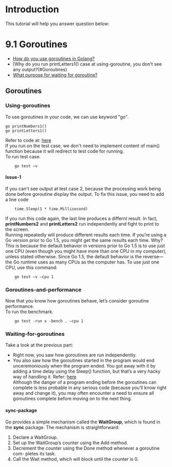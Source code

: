 # Introduction
This tutorial will help you answer question below:

# 9.1 Goroutines
* [How do you use goroutines in Golang?](#Goroutines)
* [Why do you run printLetters1() case at using-goroutine, you don't see any output?(#Goroutines)
* [What purpose for waiting for goroutine?](#Waiting-for-goroutines)



## Goroutines
### Using-goroutines
To use goroutines in your code, we can use keyword "go".
```
go printNumbers1()
go printLetters1()
```
Refer to code at: [here](https://github.com/huavanthong/MasterGolang/tree/feature/chapter9/01_GettingStarted/book-go-web-application/Chapter_9_Leveraging_Go_Concurrency/9.2.1_Demonstrating_goroutines)  
If you run on the test case, we don't need to implement content of main() function because it will redirect to test code for running.  
To run test case. 
```
    go test –v
```
#### Issue-1
If you can't see output at test case 2, because the processing work being done before goroutine display the output. 
To fix this issue, you need to add a line code
```
    time.Sleep(1 * time.Millisecond)
```
If you run this code again, the last line produces a differnt result. In fact, **printNumbers2** and **printLetters2** run independently and fight to print to the screen.   
Running repeatedly will produce different results each time. If you’re using a Go version prior to Go 1.5, you might get the same results each time. Why?  
This is because the default behavior in versions prior to Go 1.5 is to use just one CPU (even though you might have more than one CPU in my computer), unless stated otherwise. Since Go 1.5, the default behavior is the reverse—the Go runtime uses as many CPUs as the computer has. To use just one CPU, use this command:
```
    go test –v –cpu 1
```

### Goroutines-and-performance
Now that you know how goroutines behave, let’s consider goroutine performance.  
To run the benchmark.
```
    go test -run x -bench . –cpu 1
```


### Waiting-for-goroutines
Take a look at the previous part:
* Right now, you saw how goroutines are run independently.
* You also saw how the goroutines started in the program would end unceremoniously when the program ended. You got away with it by adding a time delay using the Sleep() function,
but that’s a very hacky way of handling it. Refer: [here](#Issue-1)  
Although the danger of a program ending before the goroutines can complete is less probable in any serious code (because you’ll know right away and change it), you may often encounter a need to ensure all goroutines complete before moving on to the next thing.
#### sync-package
Go provides a simple mechanism called the **WaitGroup**, which is found in the **sync** package. The mechanism is straightforward:
1. Declare a WaitGroup.
2. Set up the WaitGroup’s counter using the Add method.
3. Decrement the counter using the Done method whenever a goroutine com-
pletes its task.
4. Call the Wait method, which will block until the counter is 0.

